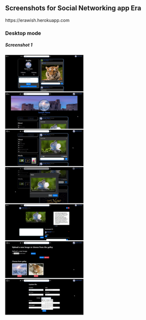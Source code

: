 <h2>Screenshots for Social Networking app Era</h2>
<p>https://erawish.herokuapp.com</p>
<h3>Desktop mode</h3>
<h5>Screenshot 1</h5>
<img src="sample/s1-Desktop.jpg" style="width:50%">
<img src="sample/s2-desktop.jpg" style="width:50%">
<img src="sample/s3-desktop.jpg" style="width:50%">
<img src="sample/s4-desktop.jpg" style="width:50%">
<img src="sample/s5-desktop.jpg" style="width:50%">
<img src="sample/s6-desktop.jpg" style="width:50%">
<img src="sample/s7-desktop.jpg" style="width:50%">